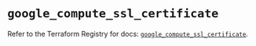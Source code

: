 # `google_compute_ssl_certificate`

Refer to the Terraform Registry for docs: [`google_compute_ssl_certificate`](https://registry.terraform.io/providers/hashicorp/google/6.45.0/docs/resources/compute_ssl_certificate).
